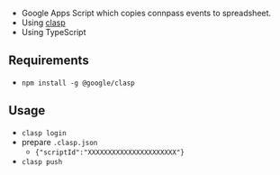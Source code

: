 - Google Apps Script which copies connpass events to spreadsheet.
- Using [clasp](https://github.com/google/clasp)
- Using TypeScript

## Requirements

- `npm install -g @google/clasp`

## Usage

- `clasp login`
- prepare `.clasp.json`
  - `{"scriptId":"XXXXXXXXXXXXXXXXXXXXXX"}`
- `clasp push`
